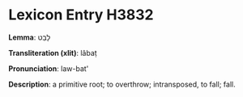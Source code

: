 # Lexicon Entry H3832

**Lemma**: לָבַט

**Transliteration (xlit)**: lâbaṭ

**Pronunciation**: law-bat'

**Description**:
a primitive root; to overthrow; intransposed, to fall; fall.
